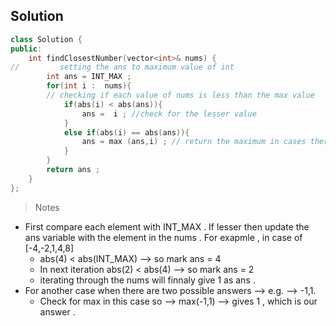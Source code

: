 ## Solution 
```cpp
class Solution {
public:
    int findClosestNumber(vector<int>& nums) {
//         setting the ans to maximum value of int
        int ans = INT_MAX ;
        for(int i :  nums){
        // checking if each value of nums is less than the max value
            if(abs(i) < abs(ans)){
                ans =  i ; //check for the lesser value
            }
            else if(abs(i) == abs(ans)){
                ans = max (ans,i) ; // return the maximum in cases there are multiple answers
            }
        }
        return ans ;
    }
};
```

>Notes
*  First compare each element with INT_MAX . If lesser then update the ans variable with the element in the nums . For exapmle , in case of [-4,-2,1,4,8]
     *  abs(4) < abs(INT_MAX) --> so mark ans = 4 
     *  In next iteration abs(2) < abs(4) --> so mark ans = 2 
     *  iterating through the nums will finnaly give 1 as ans .
* For another case when there are two possible answers  --> e.g. --> -1,1.
     * Check for max in this case so -->  max(-1,1) --> gives 1 , which is our answer .
